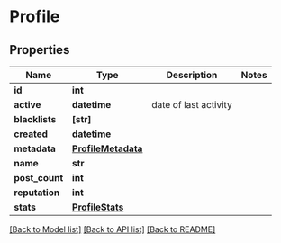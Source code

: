 # Profile

## Properties
Name | Type | Description | Notes
------------ | ------------- | ------------- | -------------
**id** | **int** |  | 
**active** | **datetime** | date of last activity | 
**blacklists** | **[str]** |  | 
**created** | **datetime** |  | 
**metadata** | [**ProfileMetadata**](ProfileMetadata.md) |  | 
**name** | **str** |  | 
**post_count** | **int** |  | 
**reputation** | **int** |  | 
**stats** | [**ProfileStats**](ProfileStats.md) |  | 

[[Back to Model list]](../README.md#documentation-for-models) [[Back to API list]](../README.md#documentation-for-api-endpoints) [[Back to README]](../README.md)


